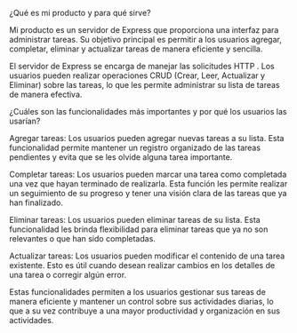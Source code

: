 ¿Qué es mi producto y para qué sirve?

Mi producto es un servidor de Express que proporciona una interfaz para administrar tareas. Su objetivo principal es permitir a los usuarios agregar, completar, eliminar y actualizar tareas de manera eficiente y sencilla.

El servidor de Express se encarga de manejar las solicitudes HTTP . Los usuarios pueden realizar operaciones CRUD (Crear, Leer, Actualizar y Eliminar) sobre las tareas, lo que les permite administrar su lista de tareas de manera efectiva.

¿Cuáles son las funcionalidades más importantes y por qué los usuarios las usarían?

Agregar tareas: Los usuarios pueden agregar nuevas tareas a su lista. Esta funcionalidad permite mantener un registro organizado de las tareas pendientes y evita que se les olvide alguna tarea importante.

Completar tareas: Los usuarios pueden marcar una tarea como completada una vez que hayan terminado de realizarla. Esta función les permite realizar un seguimiento de su progreso y tener una visión clara de las tareas que ya han finalizado.

Eliminar tareas: Los usuarios pueden eliminar tareas de su lista. Esta funcionalidad les brinda flexibilidad para eliminar tareas que ya no son relevantes o que han sido completadas.

Actualizar tareas: Los usuarios pueden modificar el contenido de una tarea existente. Esto es útil cuando desean realizar cambios en los detalles de una tarea o corregir algún error.

Estas funcionalidades permiten a los usuarios gestionar sus tareas de manera eficiente y mantener un control sobre sus actividades diarias, lo que a su vez contribuye a una mayor productividad y organización en sus actividades.
